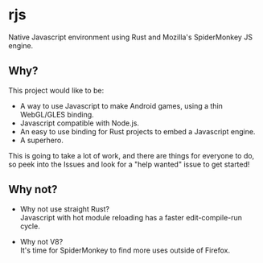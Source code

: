 # rjs
Native Javascript environment using Rust and Mozilla's SpiderMonkey JS engine.

## Why?
This project would like to be:
- A way to use Javascript to make Android games, using a thin WebGL/GLES binding.
- Javascript compatible with Node.js.
- An easy to use binding for Rust projects to embed a Javascript engine.
- A superhero.

This is going to take a lot of work, and there are things for everyone to do, so 
peek into the Issues and look for a "help wanted" issue to get started!

## Why not?
- Why not use straight Rust?  
  Javascript with hot module reloading has a faster edit-compile-run cycle.
  
- Why not V8?  
  It's time for SpiderMonkey to find more uses outside of Firefox.

